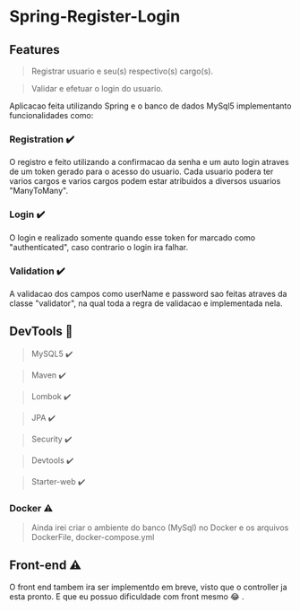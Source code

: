# Spring-Register-Login

## Features

> Registrar usuario e seu(s) respectivo(s) cargo(s).

> Validar e efetuar o login do usuario.

Aplicacao feita utilizando Spring e o banco de dados MySql5 implementanto funcionalidades como:

### Registration :heavy_check_mark:

O registro e feito utilizando a confirmacao da senha e um auto login atraves 
de um token gerado para o acesso do usuario. Cada usuario podera ter varios cargos
e varios cargos podem estar atribuidos a diversos usuarios "ManyToMany".

### Login :heavy_check_mark:

O login e realizado somente quando esse token for marcado como "authenticated",
caso contrario o login ira falhar.


### Validation :heavy_check_mark:

A validacao dos campos como userName e password sao feitas atraves da classe
"validator", na qual toda a regra de validacao e implementada nela.

## DevTools :hammer:
> MySQL5 :heavy_check_mark:

> Maven :heavy_check_mark:

> Lombok :heavy_check_mark:

> JPA :heavy_check_mark:

> Security :heavy_check_mark:

> Devtools :heavy_check_mark:

> Starter-web :heavy_check_mark:

 ### Docker :warning:  
> Ainda irei criar o ambiente do banco (MySql) no Docker e os arquivos
> DockerFile, docker-compose.yml


## Front-end :warning: 

O front end tambem ira ser implementdo em breve, visto que o controller ja esta pronto. E que eu
possuo dificuldade com front mesmo :joy: .






